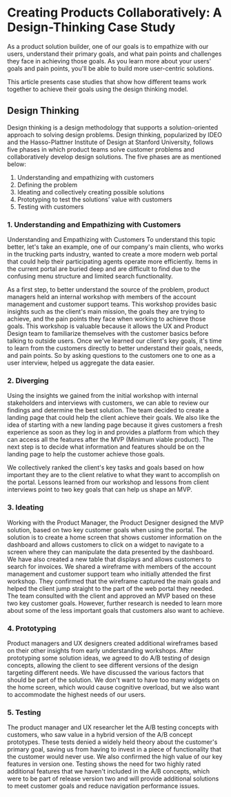 # Creating Products Collaboratively: A Design-Thinking Case Study

As a product solution builder, one of our goals is to empathize with our users, understand their primary goals, and what pain points and challenges they face in achieving those goals. As you learn more about your users' goals and pain points, you'll be able to build more user-centric solutions. 

This article presents case studies that show how different teams work together to achieve their goals using the design thinking model.

## Design Thinking

Design thinking is a design methodology that supports a solution-oriented approach to solving design problems. Design thinking, popularized by IDEO and the Hasso-Plattner Institute of Design at Stanford University, follows five phases in which product teams solve customer problems and collaboratively develop design solutions. The five phases are as mentioned below:

1. Understanding and empathizing with customers
2. Defining the problem
3. Ideating and collectively creating possible solutions
4. Prototyping to test the solutions’ value with customers
5. Testing with customers

### 1. Understanding and Empathizing with Customers

Understanding and Empathizing with Customers
To understand this topic better, let's take an example, one of our company's main clients, who works in the trucking parts industry, wanted to create a more modern web portal that could help their participating agents operate more efficiently. Items in the current portal are buried deep and are difficult to find due to the confusing menu structure and limited search functionality.

As a first step, to better understand the source of the problem, product managers held an internal workshop with members of the account management and customer support teams. This workshop provides basic insights such as the client's main mission, the goals they are trying to achieve, and the pain points they face when working to achieve those goals. This workshop is valuable because it allows the UX and Product Design team to familiarize themselves with the customer basics before talking to outside users. Once we've learned our client's key goals, it's time to learn from the customers directly to better understand their goals, needs, and pain points. So by asking questions to the customers one to one as a user interview, helped us aggregate the data easier.

### 2. Diverging

Using the insights we gained from the initial workshop with internal stakeholders and interviews with customers, we can able to review our findings and determine the best solution. The team decided to create a landing page that could help the client achieve their goals. We also like the idea of starting with a new landing page because it gives customers a fresh experience as soon as they log in and provides a platform from which they can access all the features after the MVP (Minimum viable product). The next step is to decide what information and features should be on the landing page to help the customer achieve those goals.

We collectively ranked the client's key tasks and goals based on how important they are to the client relative to what they want to accomplish on the portal. Lessons learned from our workshop and lessons from client interviews point to two key goals that can help us shape an MVP.

### 3. Ideating

Working with the Product Manager, the Product Designer designed the MVP solution, based on two key customer goals when using the portal. The solution is to create a home screen that shows customer information on the dashboard and allows customers to click on a widget to navigate to a screen where they can manipulate the data presented by the dashboard. We have also created a new table that displays and allows customers to search for invoices. We shared a wireframe with members of the account management and customer support team who initially attended the first workshop. They confirmed that the wireframe captured the main goals and helped the client jump straight to the part of the web portal they needed. The team consulted with the client and approved an MVP based on these two key customer goals. However, further research is needed to learn more about some of the less important goals that customers also want to achieve.

### 4. Prototyping

Product managers and UX designers created additional wireframes based on their other insights from early understanding workshops. After prototyping some solution ideas, we agreed to do A/B testing of design concepts, allowing the client to see different versions of the design targeting different needs. We have discussed the various factors that should be part of the solution. We don't want to have too many widgets on the home screen, which would cause cognitive overload, but we also want to accommodate the highest needs of our users.

### 5. Testing
The product manager and UX researcher let the A/B testing concepts with customers, who saw value in a hybrid version of the A/B concept prototypes. These tests denied a widely held theory about the customer's primary goal, saving us from having to invest in a piece of functionality that the customer would never use. We also confirmed the high value of our key features in version one. Testing shows the need for two highly rated additional features that we haven't included in the A/B concepts, which were to be part of release version two and will provide additional solutions to meet customer goals and reduce navigation performance issues.

